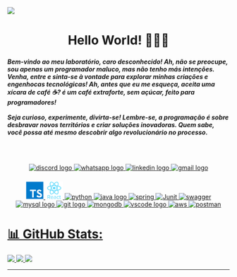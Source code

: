![](https://komarev.com/ghpvc/?username=VinnyPC)
<h1 align="center">Hello World! ✌🏽✨</h1>

###

<h4 align="left"><i>Bem-vindo ao meu laboratório, caro desconhecido! Ah, não se preocupe, sou apenas um programador maluco, mas não tenho más intenções. Venha, entre e sinta-se à vontade 
para explorar minhas criações e engenhocas tecnológicas! Ah, antes que eu me esqueça, aceita uma xícara de café ☕? é um café extraforte, sem açúcar, feito para programadores!</br>
</br>
Seja curioso, experimente, divirta-se! Lembre-se, a programação é sobre desbravar novos territórios e criar soluções inovadoras. Quem sabe, você possa até mesmo descobrir algo revolucionário no processo.</i>
</h4>

###

<br clear="both">



###



###

<div align="center">
  <a href="https://discord.com/channels/Vinisilvax#5006"><img src="https://img.shields.io/static/v1?message=Discord&logo=discord&label=&color=7289DA&logoColor=white&labelColor=&style=for-the-badge" height="38" alt="discord logo"  />
  <a href="https://wa.me/5511990244686"><img src="https://img.shields.io/static/v1?message=Whatsapp&logo=whatsapp&label=&color=25D366&logoColor=white&labelColor=&style=for-the-badge" height="38" alt="whatsapp logo"  />
  <a href="https://www.linkedin.com/in/vinicius-s-98934a13b/ target="_blank"><img src="https://img.shields.io/static/v1?message=LinkedIn&logo=linkedin&label=&color=0077B5&logoColor=white&labelColor=&style=for-the-badge" height="38" alt="linkedin logo"  />
  <a href = "mailto:vinisilvax3@gmail.com"><img src="https://img.shields.io/static/v1?message=Gmail&logo=gmail&label=&color=D14836&logoColor=white&labelColor=&style=for-the-badge" height="38" alt="gmail logo"  />
</div>

###

<div align="center">
                                                                                                                                        <img src="https://raw.githubusercontent.com/devicons/devicon/master/icons/typescript/typescript-original.svg" alt="typescript" width="40" height="40"/>
<img src="https://raw.githubusercontent.com/devicons/devicon/master/icons/react/react-original-wordmark.svg" alt="react" width="40" height="40"/>

<!-- Backend -->
<img src="https://cdn.iconscout.com/icon/free/png-256/free-python-3628999-3030224.png?f=webp" alt="python" width="40" height="40"/>
<img src="https://cdn-icons-png.flaticon.com/256/226/226777.png" height="45" width="60" alt="java logo" />
<img src="https://www.vectorlogo.zone/logos/springio/springio-icon.svg" alt="spring" width="40" height="40"/>
<img src="https://junit.org/junit5/assets/img/junit5-logo.png" alt="Junit" width="40" height="40"/>
<img src="https://camo.githubusercontent.com/96e43701d83561899724a89d71187445b7b8f4fe84518a3ea5bec8f85bd207bf/68747470733a2f2f63646e2e737667706f726e2e636f6d2f6c6f676f732f737761676765722e737667" alt="swagger" width="40" height="40"/>


<!-- Banco de Dados -->
<img src="https://www.freepnglogos.com/uploads/logo-mysql-png/logo-mysql-securing-mysql-and-connecting-wso-servers-yasassri-blog-18.png" height="45" width="60" alt="mysql logo" />
<img src="https://git-scm.com/images/logos/downloads/Git-Icon-1788C.png" height="40" width="40" alt="git logo" />
<img src="https://cdn.icon-icons.com/icons2/2415/PNG/512/mongodb_original_wordmark_logo_icon_146425.png" height="40" width="40" alt="mongodb" />

<!-- Outros -->
<img src="https://cdn.jsdelivr.net/gh/devicons/devicon/icons/vscode/vscode-original-wordmark.svg" height="45" width="60" alt="vscode logo" />
<img src="https://www.arelion.com/dam/jcr:14aeb80a-b12c-4eff-8842-7b8b7b627aec/AWS.png" alt="aws" width="40" height="40"/>
<img src="https://www.vectorlogo.zone/logos/getpostman/getpostman-icon.svg" alt="postman" width="40" height="40"/>

</div>
                                                                                                                                
# 📊 GitHub Stats:
                                                                                                                    
![](https://github-readme-stats.vercel.app/api/top-langs/?username=VinnyPC&theme=dark&hide_border=false&layout=compact)   ![](https://github-readme-streak-stats.herokuapp.com/?user=VinnyPC&theme=dark&hide_border=false)  ![](https://github-readme-stats.vercel.app/api?username=VinnyPC&theme=dark&hide_border=false&include_all_commits=false&count_private=false)                                                                                                              



                                                                                                                                


---


<!-- Proudly created with GPRM ( https://gprm.itsvg.in ) -->                                                                                                                               
                                                                                                                                
                                                                                                                                
                                                                                                                               

                                                                                                                                


                                                                                                                                           

